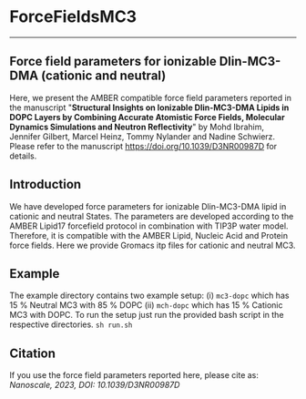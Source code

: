 # ForceFieldsMC3
-------------------------------------------------------------------------
Force field parameters for ionizable Dlin-MC3-DMA (cationic and neutral)
-------------------------------------------------------------------------
Here, we present the AMBER compatible force field parameters reported in the  manuscript "**Structural Insights on Ionizable Dlin-MC3-DMA Lipids in DOPC Layers by Combining Accurate Atomistic Force Fields, Molecular Dynamics Simulations and Neutron Reflectivity**" by Mohd Ibrahim, Jennifer Gilbert, Marcel Heinz, Tommy Nylander and Nadine Schwierz. Please refer to the manuscript https://doi.org/10.1039/D3NR00987D for details.


## Introduction
We have developed force parameters for ionizable Dlin-MC3-DMA lipid in cationic and neutral States. The parameters are developed according to the AMBER Lipid17 forcefield protocol in combination with TIP3P water model. Therefore, it is compatible with the AMBER Lipid, Nucleic Acid and Protein force fields.
Here we provide Gromacs itp files for cationic and neutral MC3. 
## Example
The example directory contains two example setup: (i) `mc3-dopc` which has 15 % Neutral MC3 with 85 % DOPC (ii) `mch-dopc` which has 15 % Cationic MC3 with DOPC.
To run the setup just run the provided bash script in the respective directories. `sh run.sh` 
## Citation
If you use the force field parameters reported here, please cite as: *Nanoscale, 2023, DOI: 10.1039/D3NR00987D*

